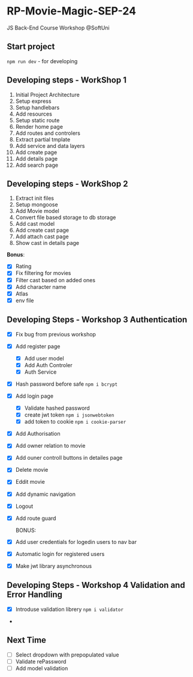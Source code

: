# RP-Movie-Magic-SEP-24

JS Back-End Course Workshop @SoftUni

## Start project

`npm run dev` - for developing

## Developing steps - WorkShop 1

1. Initial Project Architecture
2. Setup express
3. Setup handlebars
4. Add resources
5. Setup static route
6. Render home page
7. Add routes and controlers
8. Extract partial tmplate
9. Add service and data layers
10. Add create page
11. Add details page
12. Add search page

## Developing steps - WorkShop 2

1. Extract init files
2. Setup mongoose
3. Add Movie model
4. Convert file based storage to db storage
5. Add cast model
6. Add create cast page
7. Add attach cast page
8. Show cast in details page

**Bonus**:

- [x] Rating
- [x] Fix filtering for movies
- [x] Filter cast based on added ones
- [x] Add character name
- [x] Atlas
- [x] env file

## Developing Steps - Workshop 3 Authentication

- [x] Fix bug from previous workshop
- [x] Add register page    
   - [x] Add user model
   - [x] Add Auth Controler
   - [x] Auth Service
- [x] Hash password before safe `npm i bcrypt`
- [x] Add login page
   - [x] Validate hashed password
   - [x] create jwt token `npm i jsonwebtoken`
   - [x] add token to cookie `npm i cookie-parser`
- [x] Add Authorisation
- [x] Add owner relation to movie
- [x] Add ouner controll buttons in detailes page
- [x] Delete movie
- [x] Eddit movie
- [x] Add dynamic navigation
- [x] Logout
- [x] Add route guard

   BONUS:

- [x] Add user credentials for logedin users to nav bar
- [x] Automatic login for registered users
- [x] Make jwt library asynchronous


## Developing Steps - Workshop 4 Validation and Error Handling
- [x] Introduse validation librery `npm i validator`
- 

## Next Time

- [ ] Select dropdown with prepopulated value
- [ ] Validate rePassword
- [ ] Add model validation

